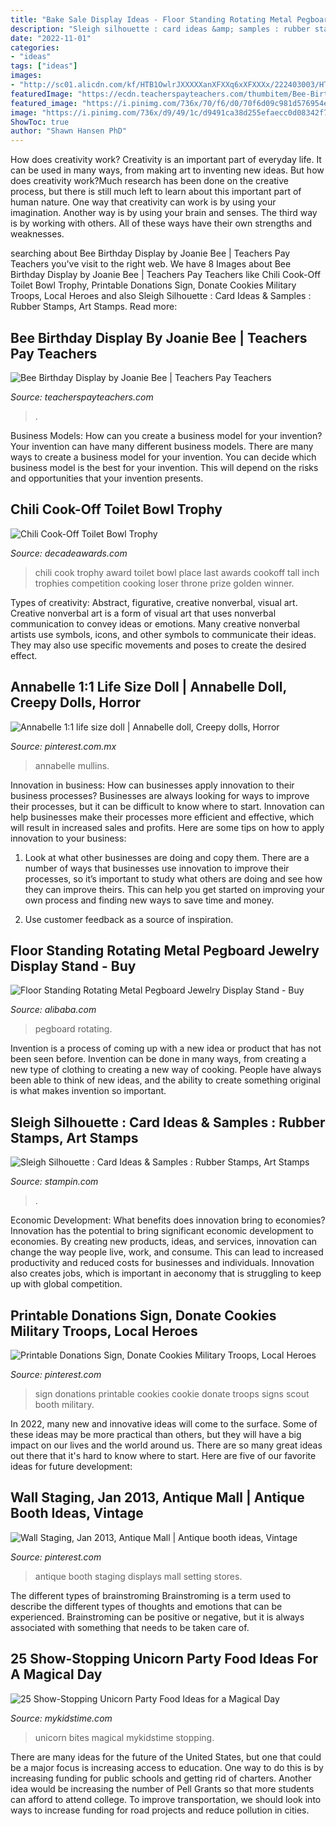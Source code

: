 ```yaml
---
title: "Bake Sale Display Ideas - Floor Standing Rotating Metal Pegboard Jewelry Display Stand"
description: "Sleigh silhouette : card ideas &amp; samples : rubber stamps, art stamps"
date: "2022-11-01"
categories:
- "ideas"
tags: ["ideas"]
images:
- "http://sc01.alicdn.com/kf/HTB1OwlrJXXXXXanXFXXq6xXFXXXx/222403003/HTB1OwlrJXXXXXanXFXXq6xXFXXXx.jpg"
featuredImage: "https://ecdn.teacherspayteachers.com/thumbitem/Bee-Birthday-Display-4461398-1589578724/original-4461398-3.jpg"
featured_image: "https://i.pinimg.com/736x/70/f6/d0/70f6d09c981d576954ec89dc99f8354c.jpg"
image: "https://i.pinimg.com/736x/d9/49/1c/d9491ca38d255efaecc0d08342f71e7a.jpg"
ShowToc: true
author: "Shawn Hansen PhD"
---
```



How does creativity work?
Creativity is an important part of everyday life. It can be used in many ways, from making art to inventing new ideas. But how does creativity work?Much research has been done on the creative process, but there is still much left to learn about this important part of human nature. One way that creativity can work is by using your imagination. Another way is by using your brain and senses. The third way is by working with others. All of these ways have their own strengths and weaknesses.

	

		
searching about Bee Birthday Display by Joanie Bee | Teachers Pay Teachers you've visit to the right web. We have 8 Images about Bee Birthday Display by Joanie Bee | Teachers Pay Teachers like Chili Cook-Off Toilet Bowl Trophy, Printable Donations Sign, Donate Cookies Military Troops, Local Heroes and also Sleigh Silhouette : Card Ideas &amp; Samples : Rubber Stamps, Art Stamps. Read more:
		
    
## Bee Birthday Display By Joanie Bee | Teachers Pay Teachers

<img loading=lazy src="https://ecdn.teacherspayteachers.com/thumbitem/Bee-Birthday-Display-4461398-1589578724/original-4461398-3.jpg" onerror="this.onerror=null;this.src='https://tse3.mm.bing.net/th?id=OIP.7M1voPVcqUTg3QW1vvKAHAAAAA&amp;pid=15.1';" alt="Bee Birthday Display by Joanie Bee | Teachers Pay Teachers">

_Source: teacherspayteachers.com_

>. 

	

Business Models: How can you create a business model for your invention?
Your invention can have many different business models. There are many ways to create a business model for your invention. You can decide which business model is the best for your invention. This will depend on the risks and opportunities that your invention presents.

    
## Chili Cook-Off Toilet Bowl Trophy

<img loading=lazy src="https://cdn3.bigcommerce.com/s-aub1q7pn32/products/13896/images/26985/RFG841-Chili__23164.1484259824.500.750.jpg?c=2" onerror="this.onerror=null;this.src='https://tse2.mm.bing.net/th?id=OIP.QuJbCPW1LNW3JUQTqp7FfwAAAA&amp;pid=15.1';" alt="Chili Cook-Off Toilet Bowl Trophy">

_Source: decadeawards.com_

>chili cook trophy award toilet bowl place last awards cookoff tall inch trophies competition cooking loser throne prize golden winner. 

	

Types of creativity: Abstract, figurative, creative nonverbal, visual art.
Creative nonverbal art is a form of visual art that uses nonverbal communication to convey ideas or emotions. Many creative nonverbal artists use symbols, icons, and other symbols to communicate their ideas. They may also use specific movements and poses to create the desired effect.

    
## Annabelle 1:1 Life Size Doll | Annabelle Doll, Creepy Dolls, Horror

<img loading=lazy src="https://i.pinimg.com/736x/70/f6/d0/70f6d09c981d576954ec89dc99f8354c.jpg" onerror="this.onerror=null;this.src='https://tse3.mm.bing.net/th?id=OIP.Di7uJHk2LsVQ0MPytdkSeQHaJ3&amp;pid=15.1';" alt="Annabelle 1:1 life size doll | Annabelle doll, Creepy dolls, Horror">

_Source: pinterest.com.mx_

>annabelle mullins. 

	

Innovation in business: How can businesses apply innovation to their business processes?
Businesses are always looking for ways to improve their processes, but it can be difficult to know where to start. Innovation can help businesses make their processes more efficient and effective, which will result in increased sales and profits. Here are some tips on how to apply innovation to your business: 
1. Look at what other businesses are doing and copy them. There are a number of ways that businesses use innovation to improve their processes, so it’s important to study what others are doing and see how they can improve theirs. This can help you get started on improving your own process and finding new ways to save time and money. 

2. Use customer feedback as a source of inspiration.

    
## Floor Standing Rotating Metal Pegboard Jewelry Display Stand - Buy

<img loading=lazy src="http://sc01.alicdn.com/kf/HTB1OwlrJXXXXXanXFXXq6xXFXXXx/222403003/HTB1OwlrJXXXXXanXFXXq6xXFXXXx.jpg" onerror="this.onerror=null;this.src='https://tse3.mm.bing.net/th?id=OIP.8nqvmHYj0tMwlF0s4J_cFAHaTF&amp;pid=15.1';" alt="Floor Standing Rotating Metal Pegboard Jewelry Display Stand - Buy">

_Source: alibaba.com_

>pegboard rotating. 

	

Invention is a process of coming up with a new idea or product that has not been seen before. Invention can be done in many ways, from creating a new type of clothing to creating a new way of cooking. People have always been able to think of new ideas, and the ability to create something original is what makes invention so important.

    
## Sleigh Silhouette : Card Ideas &amp; Samples : Rubber Stamps, Art Stamps

<img loading=lazy src="https://cdn2.bigcommerce.com/n-biq04i/tqlla/products/6220/images/16247/card1423__48968.1383257083.380.500.jpg?c=2" onerror="this.onerror=null;this.src='https://tse3.mm.bing.net/th?id=OIP.arB5nVrxhP1oF98HbXMs2wAAAA&amp;pid=15.1';" alt="Sleigh Silhouette : Card Ideas &amp; Samples : Rubber Stamps, Art Stamps">

_Source: stampin.com_

>. 

	

Economic Development: What benefits does innovation bring to economies?
Innovation has the potential to bring significant economic development to economies. By creating new products, ideas, and services, innovation can change the way people live, work, and consume. This can lead to increased productivity and reduced costs for businesses and individuals. Innovation also creates jobs, which is important in aeconomy that is struggling to keep up with global competition.

    
## Printable Donations Sign, Donate Cookies Military Troops, Local Heroes

<img loading=lazy src="https://i.pinimg.com/736x/d9/49/1c/d9491ca38d255efaecc0d08342f71e7a.jpg" onerror="this.onerror=null;this.src='https://tse4.mm.bing.net/th?id=OIP.6lEyqrXzu8Em3EdVgJmQOgHaJQ&amp;pid=15.1';" alt="Printable Donations Sign, Donate Cookies Military Troops, Local Heroes">

_Source: pinterest.com_

>sign donations printable cookies cookie donate troops signs scout booth military. 

	

In 2022, many new and innovative ideas will come to the surface. Some of these ideas may be more practical than others, but they will have a big impact on our lives and the world around us. There are so many great ideas out there that it's hard to know where to start. Here are five of our favorite ideas for future development:

    
## Wall Staging, Jan 2013, Antique Mall | Antique Booth Ideas, Vintage

<img loading=lazy src="https://i.pinimg.com/736x/56/e4/98/56e498a29c1fbbeb6d61aa292e6ecae4--antique-fairs-vintage-antiques.jpg" onerror="this.onerror=null;this.src='https://tse3.mm.bing.net/th?id=OIP.q5kUYhhTKxfpXD5KbmKDygHaKy&amp;pid=15.1';" alt="Wall Staging, Jan 2013, Antique Mall | Antique booth ideas, Vintage">

_Source: pinterest.com_

>antique booth staging displays mall setting stores. 

	

The different types of brainstroming
Brainstroming is a term used to describe the different types of thoughts and emotions that can be experienced. Brainstroming can be positive or negative, but it is always associated with something that needs to be taken care of.

    
## 25 Show-Stopping Unicorn Party Food Ideas For A Magical Day

<img loading=lazy src="https://www.mykidstime.com/wp-content/uploads/2019/02/Unicorn-bites-Karas-Party-Ideas.jpeg" onerror="this.onerror=null;this.src='https://tse2.mm.bing.net/th?id=OIP.zQhZzNHzTITpkoTj8u1-pgHaEp&amp;pid=15.1';" alt="25 Show-Stopping Unicorn Party Food Ideas for a Magical Day">

_Source: mykidstime.com_

>unicorn bites magical mykidstime stopping. 

	

There are many ideas for the future of the United States, but one that could be a major focus is increasing access to education. One way to do this is by increasing funding for public schools and getting rid of charters. Another idea would be increasing the number of Pell Grants so that more students can afford to attend college. To improve transportation, we should look into ways to increase funding for road projects and reduce pollution in cities.

